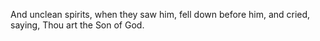 And unclean spirits, when they saw him, fell down before him, and cried, saying, Thou art the Son of God.
